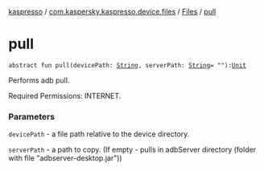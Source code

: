 [kaspresso](../../index.md) / [com.kaspersky.kaspresso.device.files](../index.md) / [Files](index.md) / [pull](./pull.md)

# pull

`abstract fun pull(devicePath: `[`String`](https://kotlinlang.org/api/latest/jvm/stdlib/kotlin/-string/index.html)`, serverPath: `[`String`](https://kotlinlang.org/api/latest/jvm/stdlib/kotlin/-string/index.html)` = ""): `[`Unit`](https://kotlinlang.org/api/latest/jvm/stdlib/kotlin/-unit/index.html)

Performs adb pull.

Required Permissions: INTERNET.

### Parameters

`devicePath` - a file path relative to the device directory.

`serverPath` - a path to copy. (If empty - pulls in adbServer directory (folder with file "adbserver-desktop.jar"))